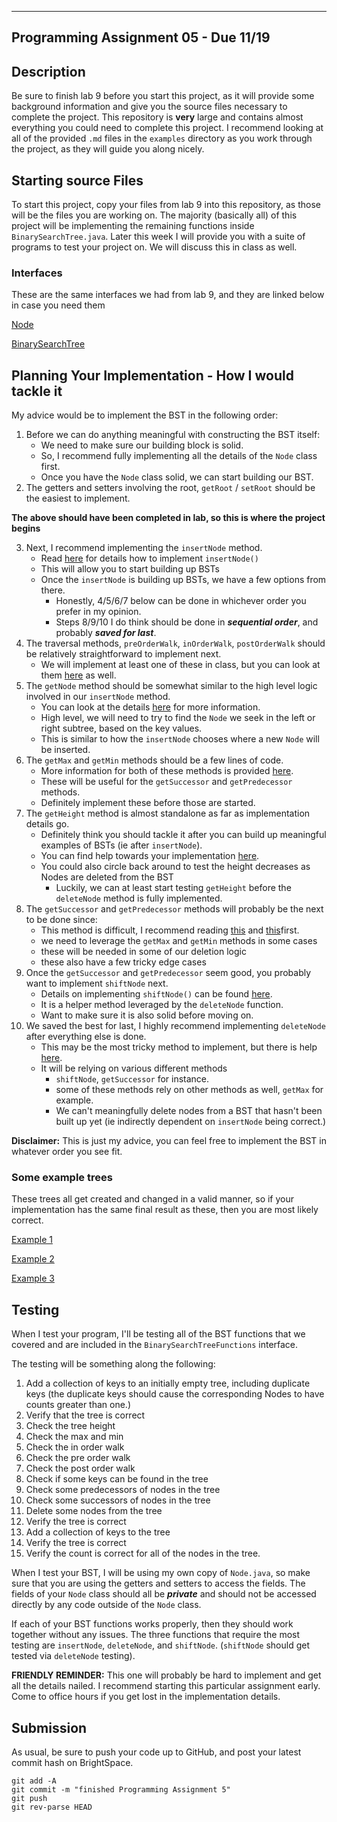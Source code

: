 ------------------------------------------------
Programming Assignment 05 - Due 11/19
------------------------------------------------

## Description

Be sure to finish lab 9 before you start this project, as it will provide some background information and give you the source files necessary to complete the project. This repository is **very** large and contains almost everything you could need to complete this project.
I recommend looking at all of the provided `.md` files in the `examples` directory as you work through the project, as they will guide you along nicely.

## Starting source Files

To start this project, copy your files from lab 9 into this repository, as those will be the files you are working on. The majority (basically all) of this project will be implementing the remaining functions inside `BinarySearchTree.java`. Later this week I will provide you with a suite of programs to test your project on.
We will discuss this in class as well.

### Interfaces
These are the same interfaces we had from lab 9, and they are linked below in case you need them

[Node](examples/Node_Interface.md)

[BinarySearchTree](examples/BinarySearchTree_Interface.md)

## Planning Your Implementation - How I would tackle it

My advice would be to implement the BST in the following order:

1. Before we can do anything meaningful with constructing the BST itself:
    - We need to make sure our building block is solid. 
    - So, I recommend fully implementing all the details of the `Node` class first.
    - Once you have the `Node` class solid, we can start building our BST.
2. The getters and setters involving the root, `getRoot` / `setRoot` should be the easiest to implement.

**The above should have been completed in lab, so this is where the project begins**

3. Next, I recommend implementing the `insertNode` method. 
    - Read [here](examples/Insert.md) for details how to implement `insertNode()`
    - This will allow you to start building up BSTs
    - Once the `insertNode` is building up BSTs, we have a few options from there.
        - Honestly, 4/5/6/7 below can be done in whichever order you prefer in my opinion.
        - Steps 8/9/10 I do think should be done in ***sequential order***, and probably ***saved for last***.
4. The traversal methods, `preOrderWalk`, `inOrderWalk`, `postOrderWalk` should be relatively straightforward to implement next.
   - We will implement at least one of these in class, but you can look at them [here](examples/Traversal.md) as well.
6. The `getNode` method should be somewhat similar to the high level logic involved in our `insertNode` method.
    - You can look at the details [here](examples/Searching.md) for more information.
    - High level, we will need to try to find the `Node` we seek in the left or right subtree, based on the key values.
    - This is similar to how the `insertNode` chooses where a new `Node` will be inserted.
7. The `getMax` and `getMin` methods should be a few lines of code.
    - More information for both of these methods is provided [here](examples/MinMax.md).
    - These will be useful for the `getSuccessor` and `getPredecessor` methods.
    - Definitely implement these before those are started.
8. The `getHeight` method is almost standalone as far as implementation details go.
    - Definitely think you should tackle it after you can build up meaningful examples of BSTs (ie after `insertNode`).
    - You can find help towards your implementation [here](examples/Height.md).
    - You could also circle back around to test the height decreases as Nodes are deleted from the BST
        - Luckily, we can at least start testing `getHeight` before the `deleteNode` method is fully implemented.
9. The `getSuccessor` and `getPredecessor` methods will probably be the next to be done since:
    - This method is difficult, I recommend reading [this](examples/Successor.md) and [this](examples/Predecessor.md)first.
    - we need to leverage the `getMax` and `getMin` methods in some cases
    - these will be needed in some of our deletion logic
    - these also have a few tricky edge cases
10. Once the `getSuccessor` and `getPredecessor` seem good, you probably want to implement `shiftNode` next.
    - Details on implementing `shiftNode()` can be found [here](examples/Shift.md).
    - It is a helper method leveraged by the `deleteNode` function.
    - Want to make sure it is also solid before moving on.
11. We saved the best for last, I highly recommend implementing `deleteNode` after everything else is done.
    - This may be the most tricky method to implement, but there is help [here](examples/Delete.md).
    - It will be relying on various different methods
        - `shiftNode`, `getSuccessor` for instance.
        - some of these methods rely on other methods as well, `getMax` for example.
        - We can't meaningfully delete nodes from a BST that hasn't been built up yet (ie indirectly dependent on `insertNode` being correct.)

**Disclaimer:** This is just my advice, you can feel free to implement the BST in whatever order you see fit.

### Some example trees

These trees all get created and changed in a valid manner, so if your implementation has the same final result as these, then you are most likely correct.

[Example 1](examples/example1.md)

[Example 2](examples/example2.md)

[Example 3](examples/example3.md)

## Testing

When I test your program, I'll be testing all of the BST functions that we covered and are included in the `BinarySearchTreeFunctions` interface.

The testing will be something along the following:

1. Add a collection of keys to an initially empty tree, including duplicate keys (the duplicate keys should cause the corresponding Nodes to have counts greater than one.)
2. Verify that the tree is correct
3. Check the tree height
4. Check the max and min
5. Check the in order walk
6. Check the pre order walk
7. Check the post order walk
8. Check if some keys can be found in the tree
9. Check some predecessors of nodes in the tree
10. Check some successors of nodes in the tree
11. Delete some nodes from the tree
12. Verify the tree is correct
13. Add a collection of keys to the tree
14. Verify the tree is correct
15. Verify the count is correct for all of the nodes in the tree.

When I test your BST, I will be using my own copy of `Node.java`, so make sure that you are using the getters and setters to access the fields. The fields of your `Node` class should all be ***private*** and should not be accessed directly by any code outside of the `Node` class.

If each of your BST functions works properly, then they should work together without any issues. The three functions that require the most testing are `insertNode`, `deleteNode`, and `shiftNode`. (`shiftNode` should get tested via `deleteNode` testing).

**FRIENDLY REMINDER:** This one will probably be hard to implement and get all the details nailed. I recommend starting this particular assignment early. Come to office hours if you get lost in the implementation details.

## Submission

As usual, be sure to push your code up to GitHub, and post your latest commit hash on BrightSpace.

```
git add -A
git commit -m "finished Programming Assignment 5"
git push 
git rev-parse HEAD
```
